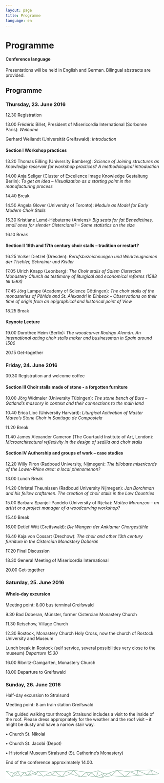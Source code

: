 ```yaml
---
layout: page
title: Programme
language: en
---
```


# Programme

#### Conference language
Presentations will be held in English and German. Bilingual abstracts are provided.

## Programme

### Thursday, 23. June 2016

12.30 Registration

13.00	Frédéric Billet, President of Misericordia International (Sorbonne Paris): *Welcome*

Gerhard Weilandt (Universität Greifswald): *Introduction*

#### Section I	 Workshop practices

13.20	Thomas Eißing (University Bamberg): *Science of Joining structures as knowledge reservoir for workshop practices? A methodological introduction*


14.00	Anja Seliger (Cluster of Excellence Image Knowledge Gestaltung Berlin): *To get an idea – Visualization as a starting point in the manufacturing process*

14.40			Break

14.50		Angela Glover (University of Toronto): *Module as Model for Early Modern Choir Stalls*

15.30		Kristiane Lemé-Hébuterne (Amiens): *Big seats for fat Benedictines, small ones for slender Cistercians? – Some statistics on the size*

16.10		Break

#### Section II 	 16th and 17th century choir stalls – tradition or restart?

16.25	Volker Dietzel (Dresden): *Berufsbezeichnungen und Werkzeugnamen der Tischler, Schreiner und Kistler*

17.05		Ulrich Knapp (Leonberg): *The Choir stalls of Salem Cistercian Monastery Church as testimony of liturgical and economical reforms (1588 till 1593)*

17.45	Jörg Lampe (Academy of Science Göttingen): *The choir stalls of the monasteries of Pöhlde and St. Alexandri in Einbeck – Observations on their time of origin from an epigraphical and historical point of View*

18.25		Break


#### Keynote Lecture
19.00 Dorothee Heim (Berlin): *The woodcarver Rodrigo Alemán. An international acting choir stalls maker and businessman in Spain around 1500*

20.15 			Get-together



### Friday, 24. June 2016

09.30 			Registration and welcome coffee

#### Section III 	Choir stalls made of stone - a forgotten furniture

10.00 		Jörg Widmaier (University Tübingen): *The stone bench of Burs – Gotland’s masonry in context and their connections to the main land*

10.40		Erica Lioc (University Harvard): *Liturgical Activation of Master Mateo’s Stone Choir in Santiago de Compostela*

11.20			Break

11.40 	James Alexander Cameron (The Courtauld Institute of Art, London): *Microarchitectural reflexivity in the design of sedilia and choir stalls*


#### Section IV 	Authorship and groups of work – case studies

12.20	Willy Piron (Radboud University, Nijmegen): *The bilobate misericords of the Lower-Rhine area: a local phenomenon?*

13.00	 		Lunch Break

14.20		Christel Theunissen (Radboud University Nijmegen): *Jan Borchman and his fellow craftsmen. The creation of choir stalls in the Low Countries*

15.00		Barbara Spanjol-Pandelo (University of Rijeka): *Matteo Moronzon – an artist or a project manager of a woodcarving workshop?*

15.40			Break

16.00	Detlef Witt (Greifswald): *Die Wangen der Anklamer Chorgestühle*

16.40	Kaja von Cossart (Drechow): *The choir and other 13th century furniture in the Cistercian Monastery Doberan*

17.20	Final Discussion

18.30 			General Meeting of Misericordia International

20.00 			Get-together

### Saturday, 25. June 2016

#### Whole-day excursion
Meeting point:	8.00 bus terminal Greifswald


9.30	Bad Doberan, Münster, former Cistercian Monastery Church

11.30	Retschow, Village Church

12.30	Rostock, Monastery Church Holy Cross, now the church of Rostock University and Museum

Lunch break in Rostock (self service, several possibilities very close to the museum)
*Departure 15.30*

16.00 	Ribnitz-Damgarten, Monastery Church

18.00 Departure to Greifswald

### Sunday, 26. June 2016



Half-day excursion to Stralsund

Meeting point:	8 am train station Greifswald

The guided walking tour through Stralsund includes a visit to the inside of the roof. Please dress appropriately for the weather and the roof visit – it might be dusty and have a narrow stair way.

•	Church St. Nikolai

•	Church St. Jacobi (Depot)

•	Historical Museum Stralsund (St. Catherine’s Monastery)


End of the conference approximately 14.00.





![Separator](../images/separator.png)
